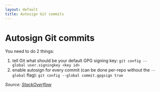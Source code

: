 ```yaml
---
layout: default
title: Autosign Git commits
---
```


# Autosign Git commits

You need to do 2 things:

1. tell Git what should be your default GPG signing key: `git config --global user.signingkey <key id>`
2. enable autosign for every commit (can be done per-repo without the `--global` flag): `git config --global commit.gpgsign true`

_Source: [StackOverflow](https://stackoverflow.com/questions/10161198/is-there-a-way-to-autosign-commits-in-git-with-a-gpg-key "Is there a way to “autosign” commits in Git with a GPG key?")_
